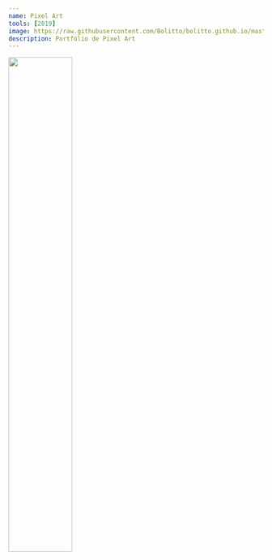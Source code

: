 ```yaml
---
name: Pixel Art
tools: [2019]
image: https://raw.githubusercontent.com/Bolitto/bolitto.github.io/master/imgs/projetos/pixeldailies/choice240719.gif
description: Portfólio de Pixel Art 
---
```


<img src="https://raw.githubusercontent.com/Bolitto/bolitto.github.io/master/imgs/projetos/pixeldailies/choice240719.gif" style="width:50%;">
